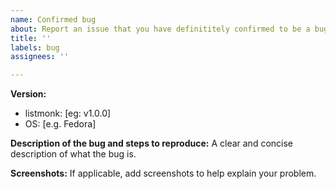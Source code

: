 ```yaml
---
name: Confirmed bug
about: Report an issue that you have definititely confirmed to be a bug
title: ''
labels: bug
assignees: ''

---
```


**Version:**
 - listmonk: [eg: v1.0.0]
 - OS: [e.g. Fedora]

**Description of the bug and steps to reproduce:**
A clear and concise description of what the bug is.

**Screenshots:**
If applicable, add screenshots to help explain your problem.
